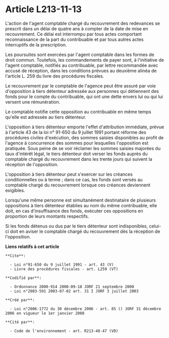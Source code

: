 # Article L213-11-13

L'action de l'agent comptable chargé du recouvrement des redevances se prescrit dans un délai de quatre ans à compter de la
date de mise en recouvrement. Ce délai est interrompu par tous actes comportant reconnaissance de la part du contribuable et
par tous autres actes interruptifs de la prescription. 

Les poursuites sont exercées par l'agent comptable dans les formes de droit commun. Toutefois, les commandements de payer
sont, à l'initiative de l'agent comptable, notifiés au contribuable, par lettre recommandée avec accusé de réception, dans
les conditions prévues au deuxième alinéa de l'article L. 259 du livre des procédures fiscales. 

Le recouvrement par le comptable de l'agence peut être assuré par voie d'opposition à tiers détenteur adressée aux personnes
qui détiennent des fonds pour le compte du contribuable, qui ont une dette envers lui ou qui lui versent une rémunération. 

Le comptable notifie cette opposition au contribuable en même temps qu'elle est adressée au tiers détenteur.

L'opposition à tiers détenteur emporte l'effet d'attribution immédiate, prévue à l'article 43 de la loi n° 91-650 du 9
juillet 1991 portant réforme des procédures civiles d'exécution, des sommes saisies disponibles au profit de l'agence à
concurrence des sommes pour lesquelles l'opposition est pratiquée. Sous peine de se voir réclamer les sommes saisies majorées
du taux d'intérêt légal, le tiers détenteur doit verser les fonds auprès du comptable chargé du recouvrement dans les trente
jours qui suivent la réception de l'opposition.

L'opposition à tiers détenteur peut s'exercer sur les créances conditionnelles ou à terme ; dans ce cas, les fonds sont
versés au comptable chargé du recouvrement lorsque ces créances deviennent exigibles. 

Lorsqu'une même personne est simultanément destinataire de plusieurs oppositions à tiers détenteur établies au nom du même
contribuable, elle doit, en cas d'insuffisance des fonds, exécuter ces oppositions en proportion de leurs montants
respectifs. 

Si les fonds détenus ou dus par le tiers détenteur sont indisponibles, celui-ci doit en aviser le comptable chargé du
recouvrement dès la réception de l'opposition.

**Liens relatifs à cet article**

	**Cite**:

	  - Loi n°91-650 du 9 juillet 1991 - art. 43 (V)
	  - Livre des procédures fiscales - art. L259 (VT)

	**Codifié par**:

	  - Ordonnance 2000-914 2000-09-18 JORF 21 septembre 2000
	  - Loi n°2003-591 2003-07-02 art. 31 I JORF 3 juillet 2003

	**Créé par**:

	  - Loi n°2006-1772 du 30 décembre 2006 - art. 85 () JORF 31 décembre 2006 en vigueur le 1er janvier 2008

	**Cité par**:

	  - Code de l'environnement - art. R213-48-47 (VD)
